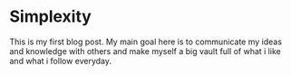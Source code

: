# Simplexity
This is my first blog post. My main goal here is to communicate my ideas and knowledge with others and make myself a big vault full of what i like and what i follow everyday.
